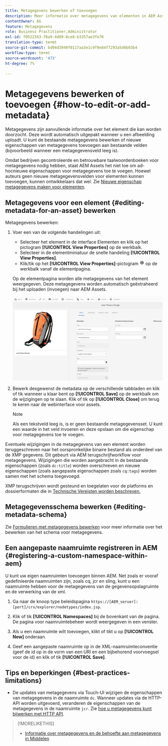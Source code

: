 ```yaml
---
title: Metagegevens bewerken of toevoegen
description: Meer informatie over metagegevens van elementen in AEM Assets en verschillende manieren waarop u metagegevens van elementen kunt bewerken.
contentOwner: AG
feature: Metagegevens
role: Business Practitioner,Administrator
exl-id: f0522343-f8a9-4d89-8ce8-b3357ae3fe70
translation-type: tm+mt
source-git-commit: bd94d3949f0117aa3e1c9f0e84f7293a5d6b03b4
workflow-type: tm+mt
source-wordcount: '473'
ht-degree: 7%

---
```


# Metagegevens bewerken of toevoegen {#how-to-edit-or-add-metadata}

Metagegevens zijn aanvullende informatie over het element die kan worden doorzocht. Deze wordt automatisch uitgepakt wanneer u een afbeelding uploadt. U kunt de bestaande metagegevens bewerken of nieuwe eigenschappen van metagegevens toevoegen aan bestaande velden (bijvoorbeeld wanneer een metagegevensveld leeg is).

Omdat bedrijven gecontroleerde en betrouwbare taalwoordenboeken voor metagegevens nodig hebben, staat AEM Assets het niet toe om ad-hocnieuwe eigenschappen voor metagegevens toe te voegen. Hoewel auteurs geen nieuwe metagegevensvelden voor elementen kunnen toevoegen, kunnen ontwikkelaars dat wel. Zie [Nieuwe eigenschap metagegevens maken voor elementen](meta-edit.md#editing-metadata-schema).

## Metagegevens voor een element {#editing-metadata-for-an-asset} bewerken

Metagegevens bewerken:

1. Voer een van de volgende handelingen uit:

   * Selecteer het element in de interface Elementen en klik op het pictogram **[!UICONTROL View Properties]** op de werkbalk.
   * Selecteer in de elementminiatuur de snelle handeling **[!UICONTROL View Properties]**.
   * Klik/tik op het **[!UICONTROL View Properties]**-pictogram ![infopictogram](assets/do-not-localize/info_icon.png) op de werkbalk vanaf de elementpagina.

   Op de elementpagina worden alle metagegevens van het element weergegeven. Deze metagegevens worden automatisch geëxtraheerd bij het uploaden (invoegen) naar AEM Assets.

   ![chlimage_1-169](assets/chlimage_1-169.png)

1. Bewerk desgewenst de metadata op de verschillende tabbladen en klik of tik wanneer u klaar bent op **[!UICONTROL Save]** op de werkbalk om de wijzigingen op te slaan. Klik of tik op **[!UICONTROL Close]** om terug te keren naar de webinterface voor assets.

   >[!NOTE]
   >
   >Als een tekstveld leeg is, is er geen bestaande metagegevensset. U kunt een waarde in het veld invoeren en deze opslaan om die eigenschap voor metagegevens toe te voegen.

Eventuele wijzigingen in de metagegevens van een element worden teruggeschreven naar het oorspronkelijke binaire bestand als onderdeel van de XMP gegevens. Dit gebeurt via AEM terugschrijfworkflow voor metagegevens. Wijzigingen die worden aangebracht in de bestaande eigenschappen (zoals `dc:title`) worden overschreven en nieuwe eigenschappen (zoals aangepaste eigenschappen zoals `cq:tags`) worden samen met het schema toegevoegd.

XMP terugschrijven wordt gesteund en toegelaten voor de platforms en dossierformaten die in [Technische Vereisten worden beschreven.](/help/sites-deploying/technical-requirements.md)

## Metagegevensschema bewerken {#editing-metadata-schema}

Zie [Formulieren met metagegevens bewerken](metadata-schemas.md#editing-metadata-schema-forms) voor meer informatie over het bewerken van het schema voor metagegevens.

## Een aangepaste naamruimte registreren in AEM {#registering-a-custom-namespace-within-aem}

U kunt uw eigen naamruimten toevoegen binnen AEM. Net zoals er vooraf gedefinieerde naamruimten zijn, zoals cq, jcr en sling, kunt u een naamruimte hebben voor de metagegevens van de gegevensopslagruimte en de verwerking van de xml.

1. Ga naar de knoop type beleidspagina `https://[AEM_server]:[port]/crx/explorer/nodetypes/index.jsp`.
1. Klik of tik **[!UICONTROL Namespaces]** bij de bovenkant van de pagina. De pagina voor naamruimtebeheer wordt weergegeven in een venster.

1. Als u een naamruimte wilt toevoegen, klikt of tikt u op **[!UICONTROL New]** onderaan.
1. Geef een aangepaste naamruimte op in de XML-naamruimteconventie (geef de id op in de vorm van een URI en een bijbehorend voorvoegsel voor de id) en klik of tik **[!UICONTROL Save]**.

## Tips en beperkingen {#best-practices-limitations}

* De updates van metagegevens via Touch-UI wijzigen de eigenschappen van metagegevens in de naamruimte `dc`. Wanneer updates via de HTTP-API worden uitgevoerd, veranderen de eigenschappen van de metagegevens in de naamruimte `jcr`. Zie [hoe u metagegevens kunt bijwerken met HTTP API](/help/assets/mac-api-assets.md#update-asset-metadata).

>[!MORELIKETHIS]
>
>* [Informatie over metagegevens en de behoefte aan metagegevens in Middelen](metadata.md)

